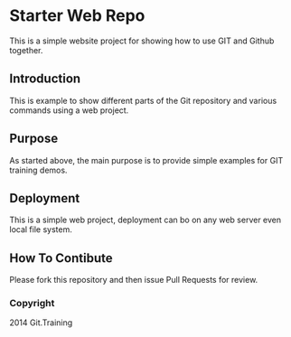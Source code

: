 # Starter Web Repo

This is a simple website project for showing how to use GIT and Github together.

## Introduction

This is example to show different parts of the Git repository and various commands using a web project.

## Purpose

As started above, the main purpose is to provide simple examples for GIT training demos.

## Deployment

This is a simple web project, deployment can bo on any web server even local file system.

## How To Contibute

Please fork this repository and then issue Pull Requests for review.

### Copyright
2014 Git.Training
